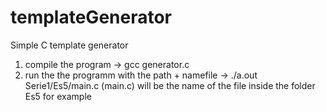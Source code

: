 # templateGenerator
Simple C template generator

1. compile the program -> gcc generator.c
2. run the the programm with the path + namefile -> ./a.out Serie1/Es5/main.c (main.c) will be the name of the file inside the folder Es5 for example
